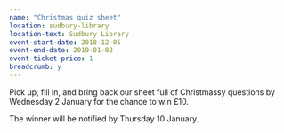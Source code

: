 ```yaml
---
name: "Christmas quiz sheet"
location: sudbury-library
location-text: Sudbury Library
event-start-date: 2018-12-05
event-end-date: 2019-01-02
event-ticket-price: 1
breadcrumb: y
---
```


Pick up, fill in, and bring back our sheet full of Christmassy questions by Wednesday 2 January for the chance to win £10.

The winner will be notified by Thursday 10 January.
